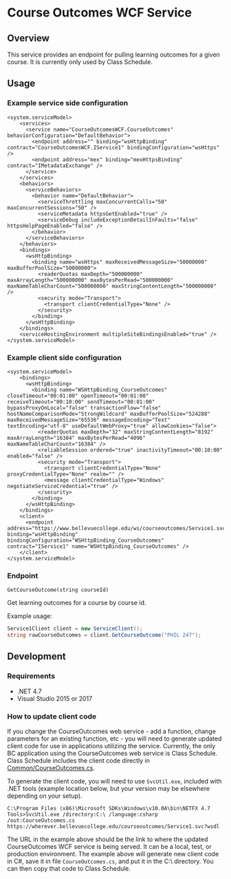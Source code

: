 # Course Outcomes WCF Service

## Overview
This service provides an endpoint for pulling learning outcomes for a given course. It is currently only used by Class Schedule.

## Usage

### Example service side configuration

```
<system.serviceModel>
	<services>
	  <service name="CourseOutcomesWCF.CourseOutcomes" behaviorConfiguration="DefaultBehavior">
	    <endpoint address="" binding="wsHttpBinding" contract="CourseOutcomesWCF.IService1" bindingConfiguration="wsHttps" />
	    <endpoint address="mex" binding="mexHttpsBinding" contract="IMetadataExchange" />
	  </service>
	</services>
	<behaviors>
	  <serviceBehaviors>
	    <behavior name="DefaultBehavior">
	      <serviceThrottling maxConcurrentCalls="50" maxConcurrentSessions="50" />
	      <serviceMetadata httpsGetEnabled="true" />
	      <serviceDebug includeExceptionDetailInFaults="false" httpsHelpPageEnabled="false" />
	    </behavior>
	  </serviceBehaviors>
	</behaviors>
	<bindings>
	  <wsHttpBinding>
	    <binding name="wsHttps" maxReceivedMessageSize="50000000" maxBufferPoolSize="50000000">
	      <readerQuotas maxDepth="500000000" maxArrayLength="500000000" maxBytesPerRead="500000000" maxNameTableCharCount="500000000" maxStringContentLength="500000000" />
	      <security mode="Transport">
	        <transport clientCredentialType="None" />
	      </security>
	    </binding>
	  </wsHttpBinding>
	</bindings>
	<serviceHostingEnvironment multipleSiteBindingsEnabled="true" />
</system.serviceModel>
```

### Example client side configuration

```
<system.serviceModel>
	<bindings>
	  <wsHttpBinding>
	    <binding name="WSHttpBinding_CourseOutcomes" closeTimeout="00:01:00" openTimeout="00:01:00" receiveTimeout="00:10:00" sendTimeout="00:01:00" bypassProxyOnLocal="false" transactionFlow="false" hostNameComparisonMode="StrongWildcard" maxBufferPoolSize="524288" maxReceivedMessageSize="65536" messageEncoding="Text" textEncoding="utf-8" useDefaultWebProxy="true" allowCookies="false">
	      <readerQuotas maxDepth="32" maxStringContentLength="8192" maxArrayLength="16384" maxBytesPerRead="4096" maxNameTableCharCount="16384" />
	      <reliableSession ordered="true" inactivityTimeout="00:10:00" enabled="false" />
	      <security mode="Transport">
	        <transport clientCredentialType="None" proxyCredentialType="None" realm="" />
	        <message clientCredentialType="Windows" negotiateServiceCredential="true" />
	      </security>
	    </binding>
	  </wsHttpBinding>
	</bindings>
	<client>
	  <endpoint address="https://www.bellevuecollege.edu/ws/courseoutcomes/Service1.svc" binding="wsHttpBinding" bindingConfiguration="WSHttpBinding_CourseOutcomes" contract="IService1" name="WSHttpBinding_CourseOutcomes" />
	</client>
</system.serviceModel>
```

### Endpoint

```GetCourseOutcome(string courseId)```

Get learning outcomes for a course by course id.

Example usage:

```csharp
Service1Client client = new ServiceClient();
string rawCourseOutcomes = client.GetCourseOutcome("PHIL 247");
```

## Development 

### Requirements

 - .NET 4.7
 - Visual Studio 2015 or 2017

### How to update client code

If you change the CourseOutcomes web service - add a function, change parameters for an existing function, etc - you will need to generate updated client code for use in applications utilizing the service. Currently, the only BC application using the CourseOutcomes web service is Class Schedule. Class Schedule includes the client code directly in [Common/CourseOutcomes.cs](https://github.com/BellevueCollege/ClassSchedule/blob/dev/ClassSchedule.Web/Common/CourseOutcomes.cs).

To generate the client code, you will need to use `SvcUtil.exe`, included with .NET tools (example location below, but your version may be elsewhere depending on your setup).

```
C:\Program Files (x86)\Microsoft SDKs\Windows\v10.0A\bin\NETFX 4.7 Tools>SvcUtil.exe /directory:C:\ /language:csharp /out:CourseOutcomes.cs https://wherever.bellevuecollege.edu/courseoutcomes/Service1.svc?wsdl
```

The URL in the example above should be the link to where the updated CourseOutcomes WCF service is being served.  It can be a local, test, or production environment. The example above will generate new client code in C#, save it in file `CourseOutcomes.cs`, and put it in the C:\ directory.  You can then copy that code to Class Schedule.

